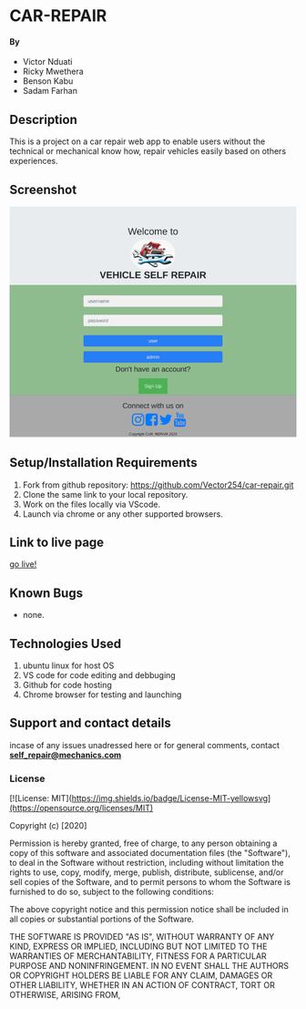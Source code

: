 #  CAR-REPAIR
#### By 
+ Victor Nduati
+ Ricky Mwethera
+ Benson Kabu
+ Sadam Farhan
## Description

This is a project on a car repair web app to enable users without the technical or mechanical know how, repair vehicles easily based on others experiences.

## Screenshot
![screenshot](imgs/screenshot.png?raw=true)
## Setup/Installation Requirements
1. Fork from github repository: https://github.com/Vector254/car-repair.git
2. Clone the same link to your local repository.
3. Work on the files locally via VScode.
4. Launch via chrome or any other supported browsers.

## Link to live page

[go live!](https://vector254.github.io/car-repair)
## Known Bugs
* none.
## Technologies Used
 1. ubuntu linux for host OS
 2. VS code for code editing and debbuging
 3. Github for code hosting
 4. Chrome browser for testing and launching
## Support and contact details
incase of any issues unadressed here or for general comments, contact **self_repair@mechanics.com**
### License
[![License: MIT](https://img.shields.io/badge/License-MIT-yellowsvg](https://opensource.org/licenses/MIT)

Copyright (c) [2020]

Permission is hereby granted, free of charge, to any person obtaining a copy
of this software and associated documentation files (the "Software"), to deal
in the Software without restriction, including without limitation the rights
to use, copy, modify, merge, publish, distribute, sublicense, and/or sell
copies of the Software, and to permit persons to whom the Software is
furnished to do so, subject to the following conditions:

The above copyright notice and this permission notice shall be included in all
copies or substantial portions of the Software.

THE SOFTWARE IS PROVIDED "AS IS", WITHOUT WARRANTY OF ANY KIND, EXPRESS OR
IMPLIED, INCLUDING BUT NOT LIMITED TO THE WARRANTIES OF MERCHANTABILITY,
FITNESS FOR A PARTICULAR PURPOSE AND NONINFRINGEMENT. IN NO EVENT SHALL THE
AUTHORS OR COPYRIGHT HOLDERS BE LIABLE FOR ANY CLAIM, DAMAGES OR OTHER
LIABILITY, WHETHER IN AN ACTION OF CONTRACT, TORT OR OTHERWISE, ARISING FROM,